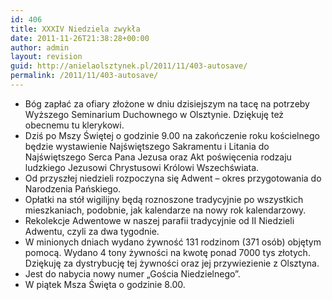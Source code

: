 ```yaml
---
id: 406
title: XXXIV Niedziela zwykła
date: 2011-11-26T21:38:28+00:00
author: admin
layout: revision
guid: http://anielaolsztynek.pl/2011/11/403-autosave/
permalink: /2011/11/403-autosave/
---
```

  * Bóg zapłać za ofiary złożone w dniu dzisiejszym na tacę na potrzeby Wyższego Seminarium Duchownego w Olsztynie. Dziękuję też obecnemu tu klerykowi.
  * Dziś po Mszy Świętej o godzinie 9.00 na zakończenie roku kościelnego będzie wystawienie Najświętszego Sakramentu i Litania do Najświętszego Serca Pana Jezusa oraz Akt poświęcenia rodzaju ludzkiego Jezusowi Chrystusowi Królowi Wszechświata.
  * Od przyszłej niedzieli rozpoczyna się Adwent &#8211; okres przygotowania do Narodzenia Pańskiego.
  * Opłatki na stół wigilijny będą roznoszone tradycyjnie po wszystkich mieszkaniach, podobnie, jak kalendarze na nowy rok kalendarzowy.
  * Rekolekcje Adwentowe w naszej parafii tradycyjnie od II Niedzieli Adwentu, czyli za dwa tygodnie.
  * W minionych dniach wydano żywność 131 rodzinom (371 osób) objętym pomocą. Wydano 4 tony żywności na kwotę ponad 7000 tys złotych. Dziękuję za dystrybucję tej żywności oraz jej przywiezienie z Olsztyna.
  * Jest do nabycia nowy numer &#8222;Gościa Niedzielnego&#8221;.
  * W piątek Msza Święta o godzinie 8.00.